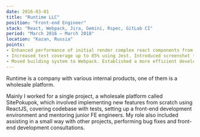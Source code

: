 ```yaml
---
date: 2016-03-01
title: "Runtime LLC"
position: "Front-end Engineer"
stack: "React, Webpack, Jira, Gemini, Rspec, GitLab CI"
period: "March 2016 — March 2018"
location: "Kazan, Russia"
points:
- Enhanced performance of initial render complex react components from about 7-8sec up to 1-1.5s.
- Increased test coverage up to 85% using Jest. Introduced screenshot testing using Gemini (Hermione now). Wrote feature tests using rspec.
- Moved building system to Webpack. Established a more efficient development process.
---
```

Runtime is a company with various internal products, one of them is a wholesale platform.

Mainly I worked for a single project, a wholesale platform called SitePokupok, which involved implementing new features from scratch using ReactJS, covering codebase with tests, setting up a front-end development environment and mentoring junior FE engineers. My role also included assisting in a small way with other projects, performing bug fixes and front-end development consultations.
